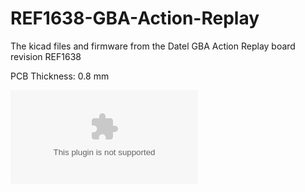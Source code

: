 # REF1638-GBA-Action-Replay
The kicad files and firmware from the Datel GBA Action Replay board revision REF1638

PCB Thickness: 0.8 mm

![image](https://github.com/RWeick/REF1638-GBA-Action-Replay/blob/main/SST39VF400A%40TSOP48%20-%20GBA%20AR%20V5.8%20USB%20TYPE%20B%20Style.bin)
